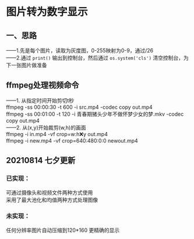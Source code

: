 # 图片转为数字显示  
## 一、思路 
——1.先是每个图片，读取为灰度图，0-255映射为0-9，通过/26  
——2.通过 ```print()``` 输出到控制台，然后通过 ```os.system('cls')``` 清空控制台，为下一张图片做准备

## ffmpeg处理视频命令  
——1. 从指定时间开始剪切t秒  
ffmpeg -ss 00:00:30 -t 600 -i src.mp4  -codec copy out.mp4   
ffmpeg -ss 00:01:00 -t 120 -i 青春期猪头少年不做怀梦少女的梦.mkv  -codec copy out.mp4  
——2. 从(x,y)开始裁剪(w,h)的画面  
ffmpeg -i in.mp4 -vf crop=w:h:x:y out.mp4  
ffmpeg -i new.mp4 -vf crop=640:480:0:0 newout.mp4  

## 20210814 七夕更新  
### 已实现：
  可通过摄像头和视频文件两种方式使用  
  采用了最大池化和均值两种方式处理图像
### 未实现：
  任何分辨率图片自动压缩到120*160
  更精确的显示